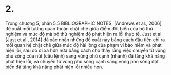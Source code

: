 # 2.  
Trong chương 5, phần 5.5 BIBLIOGRAPHIC NOTES, [Andrews et al., 2006] đề xuất mối tương quan thuận chặt chẽ giữa điểm đột biến của bộ thử nghiệm và mức độ mà bộ thử nghiệm đó phát hiện ra lỗi thực tế. Just et al. [Just et al., 2014] đã xác nhận những đề xuất này bằng cách đầu tiên chỉ ra mối quan hệ chặt chẽ giữa mức độ hài lòng của phạm vi bảo hiểm và phát hiện lỗi, sau đó đi xa hơn nữa bằng cách cho thấy rằng việc chuyển từ vùng phủ sóng của nút (câu lệnh) sang vùng phủ cạnh (nhánh) đã tăng khả năng phát hiện lỗi, và chuyển từ vùng phủ sóng cạnh sang vùng phủ sóng đột biến đã tăng khả năng phát hiện lỗi nhiều hơn.
